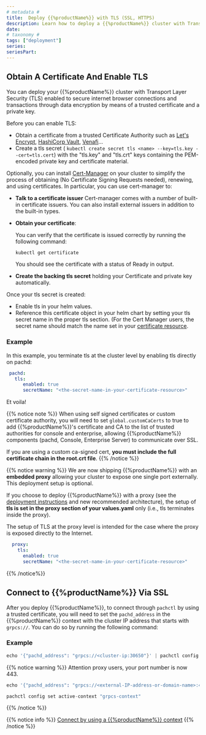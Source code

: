 ```yaml
---
# metadata # 
title:  Deploy {{%productName%}} with TLS (SSL, HTTPS)
description: Learn how to deploy a {{%productName%}} cluster with Transport Layer Security (TLS).
date: 
# taxonomy #
tags: ["deployment"]
series:
seriesPart:
--- 
```


## Obtain A Certificate And Enable TLS

You can deploy your {{%productName%}} cluster with Transport Layer Security (TLS)
enabled to secure internet browser connections and transactions through data encryption by means of a trusted certificate and a private key. 

Before you can enable TLS:

- Obtain a certificate from a trusted Certificate Authority such as [Let's Encrypt](https://letsencrypt.org/), [HashiCorp Vault](https://www.vaultproject.io/), [Venafi](https://www.venafi.com/)... 
- Create a tls secret ( `kubectl create secret tls <name> --key=tls.key --cert=tls.cert`) with the  "tls.key" and "tls.crt" keys containing the PEM-encoded private key and certificate material.

Optionally, you can install [Cert-Manager](https://cert-manager.io/docs/installation/) on your cluster to simplify the process of obtaining (No Certificate Signing Requests needed), renewing, and using certificates. 
In particular, you can use cert-manager to:

- **Talk to a certificate issuer**  Cert-manager comes with a number of built-in certificate issuers. You can also install external issuers in addition to the built-in types.

- **Obtain your certificate**:

    You can verify that the certificate is issued correctly by running the following command:

    ```s
    kubectl get certificate
    ```
    You should see the certificate with a status of Ready in output.

- **Create the backing tls secret** holding your Certificate and private key automatically.

Once your tls secret is created:

- Enable tls in your helm values.
- Reference this certificate object in your helm chart by setting your tls secret name in the proper tls section. (For the Cert Manager users, the secret name should match the name set in your [certificate resource](https://cert-manager.io/docs/usage/certificate/#creating-certificate-resources).

###  Example
In this example, you terminate tls at the cluster level by enabling tls directly on pachd:

```yaml
 pachd:
   tls:
      enabled: true
      secretName: "<the-secret-name-in-your-certificate-resource>"
```

Et voila!

{{% notice note %}}
When using self signed certificates or custom certificate authority, you will need to set `global.customCaCerts` to true to add {{%productName%}}'s certificate and CA to the list of trusted authorities for console and enterprise, allowing {{%productName%}} components (pachd, Console, Enterprise Server) to communicate over SSL. 

If you are using a custom ca-signed cert, **you must include the full certificate chain in the root.crt file**.
{{% /notice %}}

{{% notice warning %}}
We are now shipping {{%productName%}} with an **embedded proxy**  allowing your cluster to expose one single port externally. This deployment setup is optional.

If you choose to deploy {{%productName%}} with a proxy (see the [deployment instructions](../deploy-w-proxy/) and new recommended architecture), the setup of **tls is set in the proxy section of your values.yaml** only (i.e., tls terminates inside the proxy).

The setup of TLS at the proxy level is intended for the case where the proxy is exposed directly to the Internet.

```yaml
  proxy:
    tls:
      enabled: true
      secretName: "<the-secret-name-in-your-certificate-resource>"
```
{{% /notice%}}

## Connect to {{%productName%}} Via SSL

After you deploy {{%productName%}}, to connect through `pachctl` by using a
trusted certificate, you will need to set the `pachd_address` in the
{{%productName%}} context with the cluster IP address that starts with `grpcs://`.
You can do so by running the following command:

### Example 
```s   
echo '{"pachd_address": "grpcs://<cluster-ip:30650"}' | pachctl config set context "grpcs-context" --overwrite && pachctl config set active-context "grpcs-context"   
```

{{% notice warning %}}
Attention proxy users, your port number is now 443.

```s
echo '{"pachd_address": "grpcs://<external-IP-address-or-domain-name>:443"}' | pachctl config set context "grpcs-context" --overwrite
```
```s
pachctl config set active-context "grpcs-context"
```
{{% /notice %}}

{{% notice info %}}
[Connect by using a {{%productName%}} context](../connect-to-cluster/#connect-by-using-a-pachyderm-context)
{{% /notice %}}